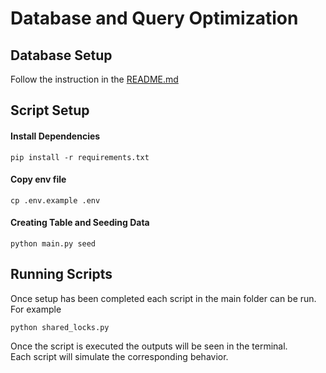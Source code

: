 # Database and Query Optimization

## Database Setup
Follow the instruction in the <a href='./setup/README.md'>README.md</a>


## Script Setup

#### Install Dependencies

```
pip install -r requirements.txt
```

#### Copy env file
```
cp .env.example .env
```

#### Creating Table and Seeding Data
```
python main.py seed
```

## Running Scripts
Once setup has been completed each script in the main folder can be run. For example
```
python shared_locks.py
```

Once the script is executed the outputs will be seen in the terminal. <br/>
Each script will simulate the corresponding behavior.
